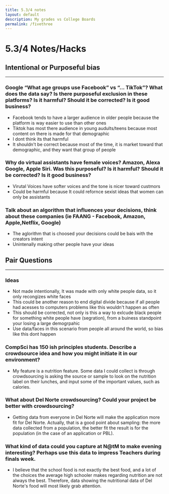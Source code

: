 ```yaml
---
title: 5.3/4 notes
layout: default
description: My grades vs College Boards
permalink: /fivethree
---
```


# 5.3/4 Notes/Hacks

## Intentional or Purposeful bias
---
### Google “What age groups use Facebook” vs “… TikTok”? What does the data say? Is there purposeful exclusion in these platforms? Is it harmful? Should it be corrected? Is it good business?
- Facebook tends to have a larger audience in older people because the platform is way easier to use than other ones
- Tiktok has most there audience in young audults/teens because most content on there is made for that demographic
- I dont think its that harmful
- It shouldn't be correct because most of the time, it is market toward that demographic, and they want that group of people
### Why do virtual assistants have female voices? Amazon, Alexa Google, Apple Siri. Was this purposeful? Is it harmful? Should it be corrected? Is it good business?
- Virutal Voices have softer voices and the tone is nicer toward custmors
- Could be harmful because It could refornce sexist ideas that women can only be assistants
### Talk about an algorithm that influences your decisions, think about these companies (ie FAANG - Facebook, Amazon, Apple,Netflix, Google)
- The aglorithm that is choosed your decisions could be bais with the creators intent
- Unintenally making other people have your ideas

## Pair Questions
---
### Ideas
- Not made intentionally, It was made with only white people data, so it only recongizes white faces
- This could be another reason to end digital divide because if all people had acesses to computers problems like this wouldn't happen as often
- This should be corrected, not only is this a way to exlcude black people for something white people have (segration), from a buiness standpoint your losing a large demogrpahic
- Use data/faces in this scenario from people all around the world, so bias like this dont happen


### CompSci has 150 ish principles students. Describe a crowdsource idea and how you might initiate it in our environment?
- My feature is a nutrition feature. Some data I could collect is through crowdsourcing is asking the source or sample to look on the nutrition label on their lunches, and input some of the important values, such as calories.

### What about Del Norte crowdsourcing? Could your project be better with crowdsourcing?
- Getting data from everyone in Del Norte will make the application more fit for Del Norte. Actually, that is a good point about sampling: the more data collected from a population, the better fit the result is for the population (in the case of an application or PBL).

### What kind of data could you capture at N@tM to make evening interesting? Perhaps use this data to impress Teachers during finals week.
- I believe that the school food is not exactly the best food, and a lot of the choices the average high schooler makes regarding nutrition are not always the best. Therefore, data showing the nutritional data of Del Norte's food will most likely grab attention.
